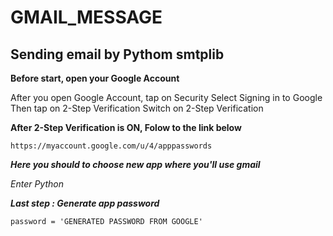 # GMAIL_MESSAGE
<h2>Sending email by Pythom smtplib</h2>

**Before start, open your Google Account**

<p1>After you open Google Account, tap on Security</p1>
<p2>Select Signing in to Google</p2>
<p3>Then tap on 2-Step Verification</p3>
<p4>Switch on 2-Step Verification</p4>


__After 2-Step Verification is ON, Folow to the link below__

```
https://myaccount.google.com/u/4/apppasswords
```

__*Here you should to choose new app where you'll use gmail*__

*Enter Python*

__*Last step : Generate app password*__

```
password = 'GENERATED PASSWORD FROM GOOGLE'
```
